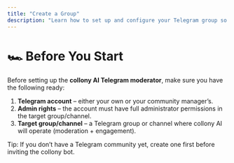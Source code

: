 ```yaml
---
title: "Create a Group"
description: "Learn how to set up and configure your Telegram group so the collony AI community moderator can join, manage, and engage your community."
---
```


# 🏎️  Before You Start

Before setting up the **collony AI Telegram moderator**, make sure you have the following ready:

1. **Telegram account** – either your own or your community manager’s.
2. **Admin rights** – the account must have full administrator permissions in the target group/channel.
3. **Target group/channel** – a Telegram group or channel where collony AI will operate (moderation \+ engagement).

<Tip>
  Tip: If you don’t have a Telegram community yet, create one first before inviting the collony bot.
</Tip>